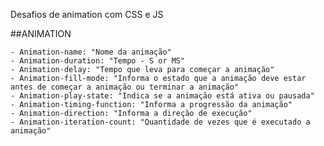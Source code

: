 Desafios de animation com CSS e JS

##ANIMATION

    - Animation-name: "Nome da animação"
    - Animation-duration: "Tempo - S or MS"
    - Animation-delay: "Tempo que leva para começar a animação"
    - Animation-fill-mode: "Informa o estado que a animação deve estar antes de começar a animação ou terminar a animação"
    - Animation-play-state: "Indica se a animação está ativa ou pausada"
    - Animation-timing-function: "Informa a progressão da animação"
    - Animation-direction: "Informa a direção de execução"
    - Animation-iteration-count: "Quantidade de vezes que é executado a animação"



